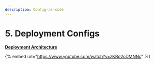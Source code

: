 ```yaml
---
description: Config-as-code
---
```


# 5. Deployment Configs

****[**Deployment Architecture**](https://docs.digit.org/devops/setup-digit/deployment-architecture)****

{% embed url="https://www.youtube.com/watch?v=zKBo2oDMNNc" %}

